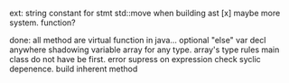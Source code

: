 ext:
    string constant
    for stmt
    std::move when building ast [x]
    maybe more system. function?

done:
    all method are virtual function in java...
    optional "else"
    var decl anywhere
    shadowing variable
    array for any type. array's type rules
    main class do not have be first.
    error supress on expression
    check syclic depenence.
    build inherent method
